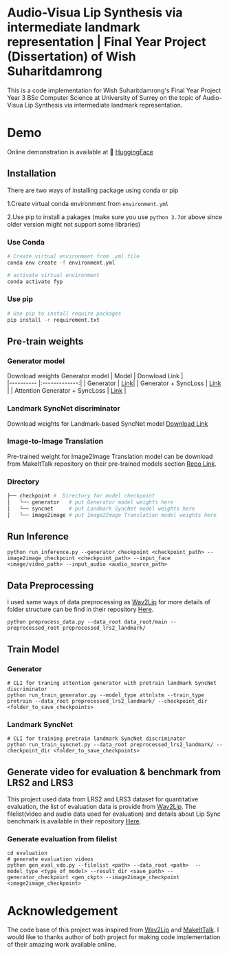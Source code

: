 #  Audio-Visua Lip Synthesis via intermediate landmark representation |  Final Year Project (Dissertation) of Wish Suharitdamrong


This is a code implementation for Wish Suharitdamrong's Final Year Project Year 3 BSc Computer Science at University of Surrey on the topic of Audio-Visua Lip Synthesis via intermediate landmark representation.

# Demo

Online demonstration is available at 🤗 [HuggingFace](https://huggingface.co/spaces/peterwisu/lip_synthesis)

## Installation


There are two ways of installing package using conda or pip

1.Create virtual conda environment from `environment.yml`

2.Use pip to install a pakages (make sure you use `python 3.7`or above since older version might not support some libraries)

### Use Conda

```bash
# Create virtual environment from .yml file
conda env create -f environment.yml

# activate virtual environment
conda activate fyp
```

### Use pip


```bash
# Use pip to install require packages
pip install -r requirement.txt
```


## Pre-train weights


### Generator model 
Download weights Generator model
| Model                                 |  Donwload Link  |  
|----------                             |:-------------:|
| Generator                             |  [Link](https://drive.google.com/file/d/19-zLzCKeH6tp5grxoRYnEEKLgIZrj-4f/view?usp=sharing)|
| Generator + SyncLoss                  |    [Link](https://drive.google.com/file/d/1Ck-54fOBeY87c6_CFXfMF0FwgWK92DqG/view?usp=sharing) | 
| Attention Generator + SyncLoss   | [Link](https://drive.google.com/file/d/1sEM7Aqrg-YILx8dyuT2zxQkU5xRJXc_T/view?usp=sharing) |

### Landmark SyncNet discriminator


Download weights for Landmark-based SyncNet model [Download Link](https://drive.google.com/file/d/1fJj-zYkfr1gSGgq5ISWGCE1byxNc6Mdp/view?usp=sharing)

### Image-to-Image Translation

Pre-trained weight for Image2Image Translation model can be download from MakeItTalk repository on their pre-trained models section [Repo Link](https://github.com/yzhou359/MakeItTalk).

### Directory
```bash
├── checkpoint #  Directory for model checkpoint
│   └── generator   # put Generator model weights here
│   └── syncnet     # put Landmark SyncNet model weights here
│   └── image2image # put Image2Image Translation model weights here
```

## Run Inference

```
python run_inference.py --generator_checkpoint <checkpoint_path> --image2image_checkpoint <checkpoint_path> --input_face <image/video_path> --input_audio <audio_source_path>
```

## Data Preprocessing 

I used same ways of data preprocessing as [Wav2Lip](https://github.com/Rudrabha/Wav2Lip) for more details of folder structure can be find in their repository [Here](https://github.com/Rudrabha/Wav2Lip).

```
python preprocess_data.py --data_root data_root/main --preprocessed_root preprocessed_lrs2_landmark/
```

## Train Model 

### Generator 


```
# CLI for traning attention generator with pretrain landmark SyncNet discriminator
python run_train_generator.py --model_type attnlstm --train_type pretrain --data_root preprocessed_lrs2_landmark/ --checkpoint_dir <folder_to_save_checkpoints>
```

### Landmark SyncNet


```
# CLI for training pretrain landmark SyncNet discriminator
python run_train_syncnet.py --data_root preprocessed_lrs2_landmark/ --checkpoint_dir <folder_to_save_checkpoints>
```

## Generate video for evaluation & benchmark from LRS2 and LRS3

This project used data from LRS2 and LRS3 dataset for quantitative evaluation, the list of evaluation data is provide from [Wav2Lip](https://github.com/Rudrabha/Wav2Lip). The filelist(video and audio data used for evaluation) and details about Lip Sync benchmark is available in their repository [Here](https://github.com/Rudrabha/Wav2Lip). 

### Generate evaluation from filelist
```
cd evaluation
# generate evaluation videos
python gen_eval_vdo.py --filelist <path> --data_root <path>  --model_type <type_of_model> --result_dir <save_path> --generator_checkpoint <gen_ckpt> --image2image_checkpoint <image2image_checkpoint>
```


# Acknowledgement 


The code base of this project was inspired from [Wav2Lip](https://github.com/Rudrabha/Wav2Lip) and [MakeItTalk](https://github.com/yzhou359/MakeItTalk). I would like to thanks author of both project for making code implementation of their amazing work available online. 




